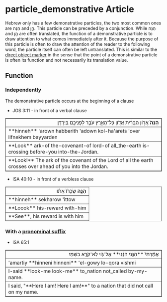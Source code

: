 # particle_demonstrative Article
Hebrew only has a few demonstrative particles, the two most common ones are הִנֵּה and הֵ֣ן. This particle can be preceded by a conjunction. While הִנֵּה and הֵ֣ן are often translated, the function of a demonstrative particle is to draw attention to what comes immediately after it. Because the purpose of this particle is often to draw the attention of the reader to the following word, the particle itself can often be left untranslated. This is similar to the [direct object marker](https://git.door43.org/Door43/en_uhg/src/master/content/particle_direct_object_marker/02.md) in the sense that the point of a demonstrative particle is often its function and not necessarily its translation value.

## Function
### Independently
The demonstrative particle occurs at the beginning of a clause

* JOS 3:11 - in front of a verbal clause
<table border="1" class="docutils">
<colgroup>
<col width="100%" />
</colgroup>
<tbody valign="top">
<tr class="row-odd" align="right"><td><b>הִנֵּה֙</b> אֲרֹ֣ון הַבְּרִ֔ית אֲדֹ֖ון כָּל־הָאָ֑רֶץ עֹבֵ֥ר לִפְנֵיכֶ֖ם בַּיַּרְדֵּֽן׃</td>
</tr>
<tr class="row-even"><td>**hinneh** 'arown habberith 'adown kol-ha'arets 'over lifnekhem bayyarden</td>
</tr>
<tr class="row-odd"><td>**Look** ark-of the-covenant-of lord-of all_the-earth is-crossing before-you into-the-Jordan.</td>
</tr>
<tr class="row-even"><td>**Look!** The ark of the covenant of the Lord of all the earth crosses over ahead of you into the Jordan.</td>
</tr>
</tbody>
</table>

* ISA 40:10 - in front of a verbless clause
<table border="1" class="docutils">
<colgroup>
<col width="100%" />
</colgroup>
<tbody valign="top">
<tr class="row-odd" align="right"><td><b>הִנֵּ֤ה</b> שְׂכָרֹו֙ אִתֹּ֔ו</td>
</tr>
<tr class="row-even"><td>**hinneh** sekharow 'ittow</td>
</tr>
<tr class="row-odd"><td>**Loook** his-reward with-him</td>
</tr>
<tr class="row-even"><td>**See**, his reward is with him</td>
</tr>
</tbody>
</table>

### With a [pronominal suffix](https://git.door43.org/Door43/en-uhg/src/master/content/suffix_pronominal/02.md)

* ISA 65:1
<table border="1" class="docutils">
<colgroup>
<col width="100%" />
</colgroup>
<tbody valign="top">
<tr class="row-odd" align="right"><td>אָמַ֨רְתִּי֙ **הִנֵּ֣נִי הִנֵּ֔נִי** אֶל־גֹּ֖וי לֹֽא־קֹרָ֥א בִשְׁמִֽי׃</td>
</tr>
<tr class="row-even"><td>'amartiy **hinneni hinneni** 'el-gowy lo-qora vishmi</td>
</tr>
<tr class="row-odd"><td>I-said **look-me look-me** to_nation not_called by-my-name.</td>
</tr>
<tr class="row-even"><td>I said, "**Here I am! Here I am!**" to a nation that did not call on my name.</td>
</tr>
</tbody>
</table>